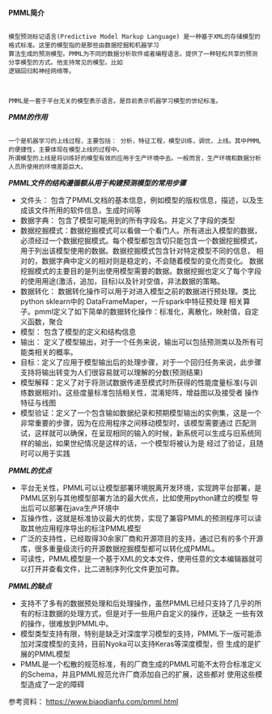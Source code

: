 **PMML简介**



```text

模型预测标记语言(Predictive Model Markup Language) 是一种基于XML的存储模型的格式标准。这里的模型指的是那些由数据挖掘和机器学习
算法生成的预测模型。PMML为不同的数据分析软件或者编程语言。提供了一种轻松共享的预测分享模型的方式。他支持常见的模型。比如
逻辑回归和神经网络等。


```

```text

PMML是一套于平台无关的模型表示语言。是目前表示机器学习模型的世纪标准。

```

***PMM的作用***

```text

一个是机器学习的上线过程，主要包括： 分析，特征工程，模型训练，调优，上线。其中PMML的便捷性，主要体现在模型上线的过程中。
所谓模型的上线是将训练好的模型有效的应用于生产环境中去。一般而言，生产环境和数据分析人员所使用的环境差距巨大。

```

***PMML文件的结构遵循额从用于构建预测模型的常用步骤***

- 文件头： 包含了PMML文档的基本信息，例如模型的版权信息，描述，以及生成该文件所用的软件信息，生成时间等
- 数据字典： 包含了模型可能用到的所有字段名。并定义了字段的类型
- 数据挖掘模式：数据挖掘模式可以看做一个看门人。所有进出入模型的数据，必须经过一个数据挖掘模式。每个模型都包含切只能包含一个数据挖掘模式，
  用于列出该模型使用的数据。数据挖掘模式包含针对特定模型不同的信息， 相对的，数据字典中定义的相对则是稳定的，不会随着模型的变化而变化。
  数据挖掘模式的主要目的是列出使用模型需要的数据。数据挖掘也定义了每个字段的使用用途(激活，追加，目标)以及针对空值，非法数据的策略。
- 数据转化： 数据转化操作可以用于对进入模型之前的数据进行预处理。类比python sklearn中的 DataFrameMaper，一斤spark中特征预处理
  相关算子。pmml定义了如下简单的数据转化操作：标准化，离散化，映射值，自定义函数，聚合
- 模型： 包含了模型的定义和结构信息
- 输出： 定义了模型输出，对于一个任务来说，输出可以包括预测类以及所有可能类相关的概率。
- 目标：定义了应用于模型输出后的处理步骤，对于一个回归任务来说，此步骤支持将输出转变为人们很容易就可以理解的分数(预测结果)
- 模型解释：定义了对于将测试数据传递至模式时所获得的性能度量标准(与训练数据相对)。这些度量标准包括相关性，混淆矩阵，增益图以及接受者
  操作特征与线图
- 模型验证：定义了一个包含输如数据纪录和预期模型输出的实例集，这是一个非常重要的步骤，因为在应用程序之间移动模型时，该模型需要通过
  匹配测试，这样就可以确保，在呈现相同的输入的时候，新系统可以生成与旧系统同样的输出，如果世纪情况是这样的话，一个模型将被认为是
  经过了验证，且随时可以用于实践


***PMML的优点***

- 平台无关性，PMML可以让模型部署环境脱离开发环境，实现跨平台部署，是PMML区别与其他模型部署方法的最大优点，比如使用python建立的模型
  导出后可以部署在java生产环境中
- 互操作性，这就是标准协议最大的优势，实现了兼容PMML的预测程序可以读取其他应用程序导出的标注PMML模型
- 广泛的支持性，已经取得30余家厂商和开源项目的支持，通过已有的多个开源库，很多重量级流行的开源数据挖掘模型都可以转化成PMML。
- 可读性，PMML模型是一个基于XML的文本文件，使用任意的文本编辑器就可以打开并查看文件，比二进制序列化文件更加可靠。

***PMML的缺点***

- 支持不了多有的数据预处理和后处理操作，虽然PMML已经只支持了几乎的所有的标注数据的处理方式，但是对于一些用户自定义的操作，还缺乏
  一些有效的操作，很难放到PMML中。
- 模型类型支持有限，特别是缺乏对深度学习模型的支持，PMML下一版可能添加对深度模型的支持，目前Nyoka可以支持Keras等深度模型，但
  生成的是扩展的PMML模型
- PMML是一个松散的规范标准，有的厂商生成的PMML可能不太符合标准定义的Schema，并且PMML规范允许厂商添加自己的扩展，这些都对
  使用这些模型造成了一定的障碍






参考资料： https://www.biaodianfu.com/pmml.html